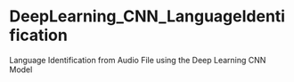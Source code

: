 # DeepLearning_CNN_LanguageIdentification
Language Identification from Audio File using the Deep Learning CNN Model
